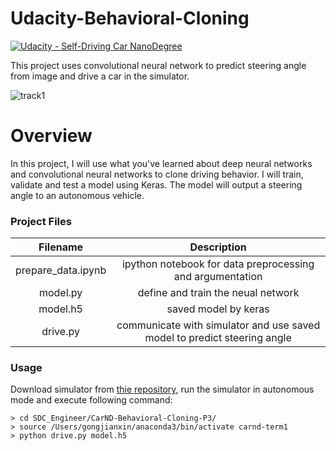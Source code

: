 # Udacity-Behavioral-Cloning

[![Udacity - Self-Driving Car NanoDegree](https://s3.amazonaws.com/udacity-sdc/github/shield-carnd.svg)](http://www.udacity.com/drive)
  
This project uses convolutional neural network to predict steering angle from image and drive a car in the simulator.
  

![track1](https://user-images.githubusercontent.com/13807244/33979745-bb3e7400-e0e0-11e7-8a42-fd4cb20ed0ec.gif)  

# Overview
In this project, I will use what you've learned about deep neural networks and convolutional neural networks to clone driving behavior. I will train, validate and test a model using Keras. The model will output a steering angle to an autonomous vehicle.

### Project Files
|  Filename   |   Description  | 
|:-------------:|:-------------:|
| prepare_data.ipynb |  ipython notebook for data preprocessing and argumentation |
| model.py | define and train the neual network |
| model.h5 | saved model by keras |
| drive.py | communicate with simulator and use saved model to predict steering angle  |

### Usage
Download simulator from [thie repository](https://github.com/udacity/self-driving-car-sim), run the simulator in 
autonomous mode and execute following command:
```
> cd SDC_Engineer/CarND-Behavioral-Cloning-P3/
> source /Users/gongjianxin/anaconda3/bin/activate carnd-term1
> python drive.py model.h5
```
  
